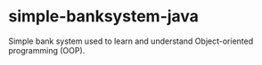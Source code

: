 # simple-banksystem-java
Simple bank system used to learn and understand Object-oriented programming (OOP).
